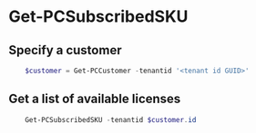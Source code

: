 # Get-PCSubscribedSKU #

## Specify a customer ##

```powershell
    $customer = Get-PCCustomer -tenantid '<tenant id GUID>'
```

## Get a list of available licenses ##

```powershell
    Get-PCSubscribedSKU -tenantid $customer.id
```
